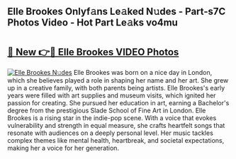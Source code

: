 ## Elle Brookes Onlyf𝚊ns Le𝚊ked N𝚞des - Part-s7C Photos Video - Hot Part Le𝚊ks vo4mu

# <h2><a href="http://ac3782.deff.icu/?id=Elle+Brookes">🔗 New 👉🔴 Elle Brookes VIDEO Photos</a></h2>

[![Elle Brookes N𝚞des](https://i.imgur.com/rIISA9y.gif)](http://ac3782.deff.icu/?id=Elle+Brookes)
Elle Brookes was born on a nice day in London, which she believes played a role in shaping her name and her art. She grew up in a creative family, with both parents being artists. Elle Brookes's early years were filled with art supplies and museum visits, which ignited her passion for creating. She pursued her education in art, earning a Bachelor's degree from the prestigious Slade School of Fine Art in London. Elle Brookes is a rising star in the indie-pop scene. With a voice that evokes vulnerability and strength in equal measure, she crafts heartfelt songs that resonate with audiences on a deeply personal level. Her music tackles complex themes like mental health, heartbreak, and societal expectations, making her a voice for her generation.
